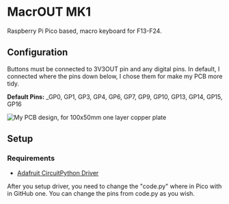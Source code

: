 # MacrOUT MK1

Raspberry Pi Pico based, macro keyboard for F13-F24.

## Configuration 

Buttons must be connected to 3V3OUT pin and any digital pins. In default, I connected where the pins down below, I chose them for make my PCB more tidy.

**Default Pins:** _GP0, GP1, GP3, GP4, GP6, GP7, GP9, GP10, GP13, GP14, GP15, GP16

![My PCB design, for 100x50mm one layer copper plate](https://user-images.githubusercontent.com/70312743/222145856-87ac37a0-db8d-4cfd-b09b-9b4d7018bba1.png)

## Setup 

### Requirements

*   [Adafruit CircuitPython Driver](https://circuitpython.org/board/raspberry_pi_pico/)

After you setup driver, you need to change the "code.py" where in Pico with in GitHub one. You can change the pins from code.py as you wish.
